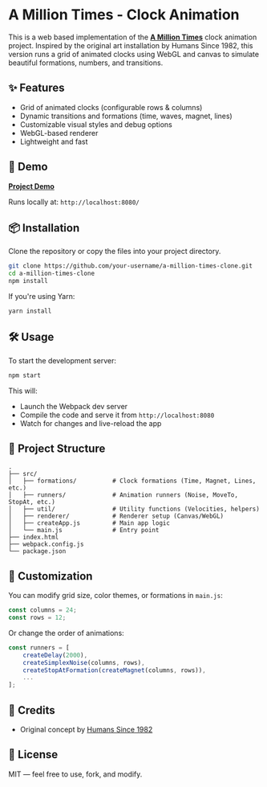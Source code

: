 # A Million Times - Clock Animation

This is a web based implementation of the **[A Million Times](https://www.humanssince1982.com/en-int)** clock animation project. Inspired by the original art installation by Humans Since 1982, this version runs a grid of animated clocks using WebGL and canvas to simulate beautiful formations, numbers, and transitions.

## ✨ Features

- Grid of animated clocks (configurable rows & columns)
- Dynamic transitions and formations (time, waves, magnet, lines)
- Customizable visual styles and debug options
- WebGL-based renderer
- Lightweight and fast

## 🚀 Demo


**[Project Demo](https://yasharyas.github.io/Human-Since-1982---Million-Times-Clock-Replica/)**
  
Runs locally at: `http://localhost:8080/`

## 📦 Installation

Clone the repository or copy the files into your project directory.

```bash
git clone https://github.com/your-username/a-million-times-clone.git
cd a-million-times-clone
npm install
```

If you're using Yarn:

```bash
yarn install
```

## 🛠 Usage

To start the development server:

```bash
npm start
```

This will:
- Launch the Webpack dev server
- Compile the code and serve it from `http://localhost:8080`
- Watch for changes and live-reload the app

## 🧩 Project Structure

```plaintext
.
├── src/
│   ├── formations/          # Clock formations (Time, Magnet, Lines, etc.)
│   ├── runners/             # Animation runners (Noise, MoveTo, StopAt, etc.)
│   ├── util/                # Utility functions (Velocities, helpers)
│   ├── renderer/            # Renderer setup (Canvas/WebGL)
│   ├── createApp.js         # Main app logic
│   └── main.js              # Entry point
├── index.html
├── webpack.config.js
└── package.json
```

## 🧪 Customization

You can modify grid size, color themes, or formations in `main.js`:

```js
const columns = 24;
const rows = 12;
```

Or change the order of animations:

```js
const runners = [
    createDelay(2000),
    createSimplexNoise(columns, rows),
    createStopAtFormation(createMagnet(columns, rows)),
    ...
];
```

## 🧠 Credits

- Original concept by [Humans Since 1982](https://www.humanssince1982.com/)


## 📄 License

MIT — feel free to use, fork, and modify.





